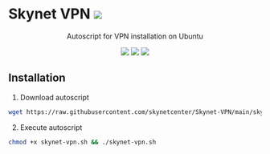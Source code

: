 # Skynet VPN <img src="https://img.shields.io/badge/Markdown-000000?style=flat&logo=markdown&logoColor=white"/>
<p align="center">
Autoscript for VPN installation on Ubuntu
</p>
<p align="center">
<img src="https://img.shields.io/badge/Shell_Script-121011?style=for-the-badge&logo=gnu-bash&logoColor=white"/>
<img src="https://img.shields.io/badge/Linux-FCC624?style=for-the-badge&logo=linux&logoColor=black"/>
<img src="https://img.shields.io/badge/Ubuntu-20.04 LTS-informational?style=for-the-badge&labelColor=E95420&logo=ubuntu&logoColor=white"/>
</p>

## Installation
1. Download autoscript
```bash
wget https://raw.githubusercontent.com/skynetcenter/Skynet-VPN/main/skynet-vpn.sh
```

2. Execute autoscript
```bash
chmod +x skynet-vpn.sh && ./skynet-vpn.sh
```

